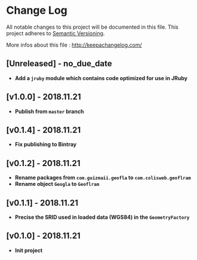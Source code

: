 # Change Log
All notable changes to this project will be documented in this file.
This project adheres to [Semantic Versioning](http://semver.org/).

More infos about this file : http://keepachangelog.com/

## [Unreleased] - no_due_date

- **Add a `jruby` module which contains code optimized for use in JRuby**

## [v1.0.0] - 2018.11.21

- **Publish from `master` branch**

## [v0.1.4] - 2018.11.21

- **Fix publishing to Bintray**

## [v0.1.2] - 2018.11.21

- **Rename packages from `com.guizmaii.geofla` to `com.colisweb.geoflram`**
- **Rename object `Geogla` to `Geoflram`**

## [v0.1.1] - 2018.11.21

- **Precise the SRID used in loaded data (WGS84) in the `GeometryFactory`**

## [v0.1.0] - 2018.11.21

- **Init project**